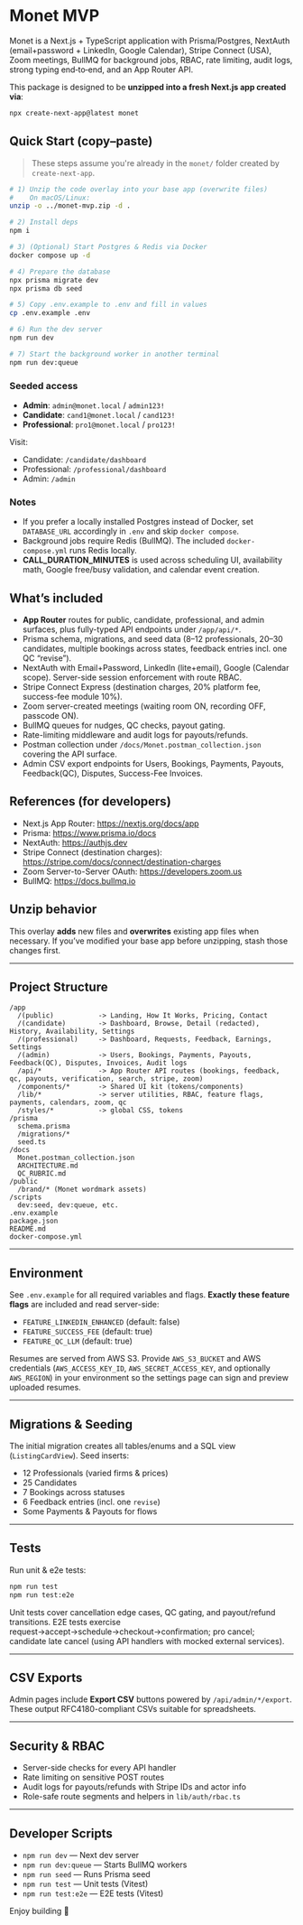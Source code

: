 # Monet MVP

Monet is a Next.js + TypeScript application with Prisma/Postgres, NextAuth (email+password + LinkedIn, Google Calendar), Stripe Connect (USA), Zoom meetings, BullMQ for background jobs, RBAC, rate limiting, audit logs, strong typing end‑to‑end, and an App Router API.

This package is designed to be **unzipped into a fresh Next.js app created via**:

```bash
npx create-next-app@latest monet
```

## Quick Start (copy–paste)

> These steps assume you're already in the `monet/` folder created by `create-next-app`.

```bash
# 1) Unzip the code overlay into your base app (overwrite files)
#    On macOS/Linux:
unzip -o ../monet-mvp.zip -d .

# 2) Install deps
npm i

# 3) (Optional) Start Postgres & Redis via Docker
docker compose up -d

# 4) Prepare the database
npx prisma migrate dev
npx prisma db seed

# 5) Copy .env.example to .env and fill in values
cp .env.example .env

# 6) Run the dev server
npm run dev

# 7) Start the background worker in another terminal
npm run dev:queue
```

### Seeded access

- **Admin**: `admin@monet.local` / `admin123!`
- **Candidate**: `cand1@monet.local` / `cand123!`
- **Professional**: `pro1@monet.local` / `pro123!`

Visit:
- Candidate: `/candidate/dashboard`
- Professional: `/professional/dashboard`
- Admin: `/admin`

### Notes

- If you prefer a locally installed Postgres instead of Docker, set `DATABASE_URL` accordingly in `.env` and skip `docker compose`.
- Background jobs require Redis (BullMQ). The included `docker-compose.yml` runs Redis locally.
- **CALL_DURATION_MINUTES** is used across scheduling UI, availability math, Google free/busy validation, and calendar event creation.

## What’s included

- **App Router** routes for public, candidate, professional, and admin surfaces, plus fully-typed API endpoints under `/app/api/*`.
- Prisma schema, migrations, and seed data (8–12 professionals, 20–30 candidates, multiple bookings across states, feedback entries incl. one QC “revise”).
- NextAuth with Email+Password, LinkedIn (lite+email), Google (Calendar scope). Server-side session enforcement with route RBAC.
- Stripe Connect Express (destination charges, 20% platform fee, success-fee module 10%).
- Zoom server-created meetings (waiting room ON, recording OFF, passcode ON).
- BullMQ queues for nudges, QC checks, payout gating.
- Rate-limiting middleware and audit logs for payouts/refunds.
- Postman collection under `/docs/Monet.postman_collection.json` covering the API surface.
- Admin CSV export endpoints for Users, Bookings, Payments, Payouts, Feedback(QC), Disputes, Success-Fee Invoices.

## References (for developers)
- Next.js App Router: https://nextjs.org/docs/app
- Prisma: https://www.prisma.io/docs
- NextAuth: https://authjs.dev
- Stripe Connect (destination charges): https://stripe.com/docs/connect/destination-charges
- Zoom Server-to-Server OAuth: https://developers.zoom.us
- BullMQ: https://docs.bullmq.io

## Unzip behavior

This overlay **adds** new files and **overwrites** existing app files when necessary. If you’ve modified your base app before unzipping, stash those changes first.

---

## Project Structure

```
/app
  /(public)           -> Landing, How It Works, Pricing, Contact
  /(candidate)        -> Dashboard, Browse, Detail (redacted), History, Availability, Settings
  /(professional)     -> Dashboard, Requests, Feedback, Earnings, Settings
  /(admin)            -> Users, Bookings, Payments, Payouts, Feedback(QC), Disputes, Invoices, Audit logs
  /api/*              -> App Router API routes (bookings, feedback, qc, payouts, verification, search, stripe, zoom)
  /components/*       -> Shared UI kit (tokens/components)
  /lib/*              -> server utilities, RBAC, feature flags, payments, calendars, zoom, qc
  /styles/*           -> global CSS, tokens
/prisma
  schema.prisma
  /migrations/*
  seed.ts
/docs
  Monet.postman_collection.json
  ARCHITECTURE.md
  QC_RUBRIC.md
/public
  /brand/* (Monet wordmark assets)
/scripts
  dev:seed, dev:queue, etc.
.env.example
package.json
README.md
docker-compose.yml
```

---

## Environment

See `.env.example` for all required variables and flags. **Exactly these feature flags** are included and read server-side:

- `FEATURE_LINKEDIN_ENHANCED` (default: false)
- `FEATURE_SUCCESS_FEE` (default: true)
- `FEATURE_QC_LLM` (default: true)

Resumes are served from AWS S3. Provide `AWS_S3_BUCKET` and AWS credentials
(`AWS_ACCESS_KEY_ID`, `AWS_SECRET_ACCESS_KEY`, and optionally `AWS_REGION`) in
your environment so the settings page can sign and preview uploaded resumes.

---

## Migrations & Seeding

The initial migration creates all tables/enums and a SQL view (`ListingCardView`). Seed inserts:
- 12 Professionals (varied firms & prices)
- 25 Candidates
- 7 Bookings across statuses
- 6 Feedback entries (incl. one `revise`)
- Some Payments & Payouts for flows

---

## Tests

Run unit & e2e tests:

```bash
npm run test
npm run test:e2e
```

Unit tests cover cancellation edge cases, QC gating, and payout/refund transitions. E2E tests exercise request→accept→schedule→checkout→confirmation; pro cancel; candidate late cancel (using API handlers with mocked external services).

---

## CSV Exports

Admin pages include **Export CSV** buttons powered by `/api/admin/*/export`. These output RFC4180-compliant CSVs suitable for spreadsheets.

---

## Security & RBAC

- Server-side checks for every API handler
- Rate limiting on sensitive POST routes
- Audit logs for payouts/refunds with Stripe IDs and actor info
- Role-safe route segments and helpers in `lib/auth/rbac.ts`

---

## Developer Scripts

- `npm run dev` — Next dev server
- `npm run dev:queue` — Starts BullMQ workers
- `npm run seed` — Runs Prisma seed
- `npm run test` — Unit tests (Vitest)
- `npm run test:e2e` — E2E tests (Vitest)

Enjoy building 🚀
